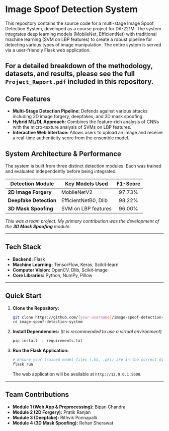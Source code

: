 # Image Spoof Detection System

This repository contains the source code for a multi-stage Image Spoof Detection System, developed as a course project for DA-221M. The system integrates deep learning models (MobileNet, EfficientNet) with traditional machine learning (SVM on LBP features) to create a robust pipeline for detecting various types of image manipulation. The entire system is served via a user-friendly Flask web application.

**For a detailed breakdown of the methodology, datasets, and results, please see the full `Project_Report.pdf` included in this repository.**
---

## Core Features
-   **Multi-Stage Detection Pipeline:** Defends against various attacks including 2D image forgery, deepfakes, and 3D mask spoofing.
-   **Hybrid ML/DL Approach:** Combines the feature-rich analysis of CNNs with the micro-texture analysis of SVMs on LBP features.
-   **Interactive Web Interface:** Allows users to upload an image and receive a real-time authenticity score from the ensemble model.

## System Architecture & Performance
The system is built from three distinct detection modules. Each was trained and evaluated independently before being integrated.

| Detection Module       | Key Models Used        | F1-Score |
| ---------------------- | ---------------------- | :------: |
| **2D Image Forgery**   | MobileNetV2            | 97.73%   |
| **Deepfake Detection** | EfficientNetB0, Dlib   | 98.22%   |
| **3D Mask Spoofing**   | SVM on LBP features    | 96.00%   |

*This was a team project. My primary contribution was the development of the **3D Mask Spoofing** module.*

---

## Tech Stack
-   **Backend:** Flask
-   **Machine Learning:** TensorFlow, Keras, Scikit-learn
-   **Computer Vision:** OpenCV, Dlib, Scikit-image
-   **Core Libraries:** Python, NumPy, Pillow

---

## Quick Start

1.  **Clone the Repository:**
    ```bash
    git clone https://github.com/[your-username]/image-spoof-detection-system.git
    cd image-spoof-detection-system
    ```

2.  **Install Dependencies:**
    *(It is recommended to use a virtual environment)*
    ```bash
    pip install -r requirements.txt
    ```

3.  **Run the Flask Application:**
    ```bash
    # Ensure your trained model files (.h5, .pkl) are in the correct directory
    flask run
    ```
    The web application will be available at `http://12.0.0.1:5000`.

---

## Team Contributions
-   **Module 1 (Web App & Preprocessing):** Bipan Chandra
-   **Module 2 (2D Forgery):** Pratik Ranjan
-   **Module 3 (Deepfake):** Rithvik Ponnapalli
-   **Module 4 (3D Mask Spoofing):** Rehan Sherawat
